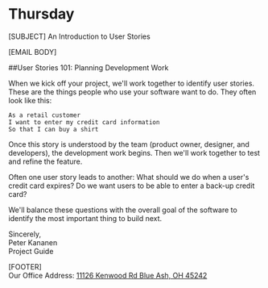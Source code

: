 Thursday
============================
[SUBJECT]
An Introduction to User Stories

[EMAIL BODY]

##User Stories 101: Planning Development Work

When we kick off your project, we'll work together to identify user stories. These are the things people who use your software want to do. They often look like this:

    As a retail customer
    I want to enter my credit card information
    So that I can buy a shirt

Once this story is understood by the team (product owner, designer, and developers), the development work begins. Then we'll work together to test and refine the feature.

Often one user story leads to another: What should we do when a user's credit card expires? Do we want users to be able to enter a back-up credit card?

We'll balance these questions with the overall goal of the software to identify the most important thing to build next.

Sincerely,  
Peter Kananen  
Project Guide

[FOOTER]  
Our Office Address:
[11126 Kenwood Rd
Blue Ash, OH 45242](https://www.google.com/maps/place/Gaslight/@39.24869,-84.3849509,11z/data=!4m5!1m2!2m1!1sgaslight!3m1!1s0x0:0x78e0b21721f1d1a9)
